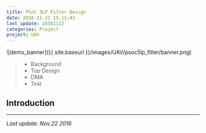 ```yaml
---
title: PSoC 5LP Filter Design
date: 2016-11-22 15:11:43
last_update: 20161122
categories: Project
project: UAV
---
```


![demo_banner]({{ site.baseurl }}/images/UAV/psoc5lp_filter/banner.png)

>* Background
>* Top Design
>* DMA
>* Test

## Introduction


---
*Last update: Nov.22 2016*  
